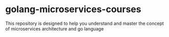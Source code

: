 # golang-microservices-courses
This repository is designed to help you understand and master the concept of microservices architecture and go language
